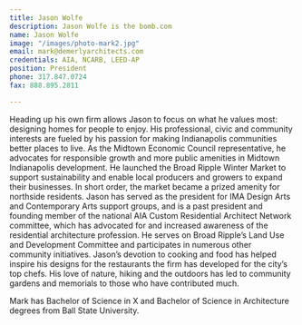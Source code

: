 ```yaml
---
title: Jason Wolfe
description: Jason Wolfe is the bomb.com
name: Jason Wolfe
image: "/images/photo-mark2.jpg"
email: mark@demerlyarchitects.com
credentials: AIA, NCARB, LEED-AP
position: President
phone: 317.847.0724
fax: 888.895.2811

---
```

Heading up his own firm allows Jason to focus on what he values most: designing homes for people to enjoy. His professional, civic and community interests are fueled by his passion for making Indianapolis communities better places to live. As the Midtown Economic Council representative, he advocates for responsible growth and more public amenities in Midtown Indianapolis development. He launched the Broad Ripple Winter Market to support sustainability and enable local producers and growers to expand their businesses. In short order, the market became a prized amenity for northside residents. Jason has served as the president for IMA Design Arts and Contemporary Arts support groups, and is a past president and founding member of the national AIA Custom Residential Architect Network committee, which has advocated for and increased awareness of the residential architecture profession. He serves on Broad Ripple’s Land Use and Development Committee and participates in numerous other community initiatives. Jason’s devotion to cooking and food has helped inspire his designs for the restaurants the firm has developed for the city’s top chefs. His love of nature, hiking and the outdoors has led to community gardens and memorials to those who have contributed much.

Mark has Bachelor of Science in X and Bachelor of Science in Architecture degrees from Ball State University.